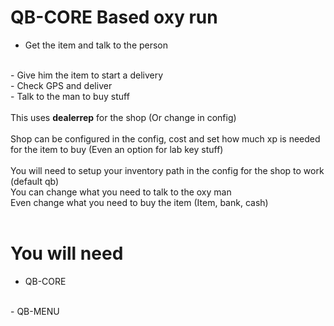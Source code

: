 # QB-CORE Based oxy run
- Get the item and talk to the person
</br>
- Give him the item to start a delivery
</br>
- Check GPS and deliver
</br>
- Talk to the man to buy stuff
</br>
</br>
This uses <b>dealerrep</b> for the shop (Or change in config)
</br>
</br>
Shop can be configured in the config, cost and set how much xp is needed for the item to buy (Even an option for lab key stuff)
</br>
</br>
You will need to setup your inventory path in the config for the shop to work (default qb)
</br>
You can change what you need to talk to the oxy man
</br>
Even change what you need to buy the item (Item, bank, cash)
</br>
</br>

# You will need
- QB-CORE
</br>
- QB-MENU
